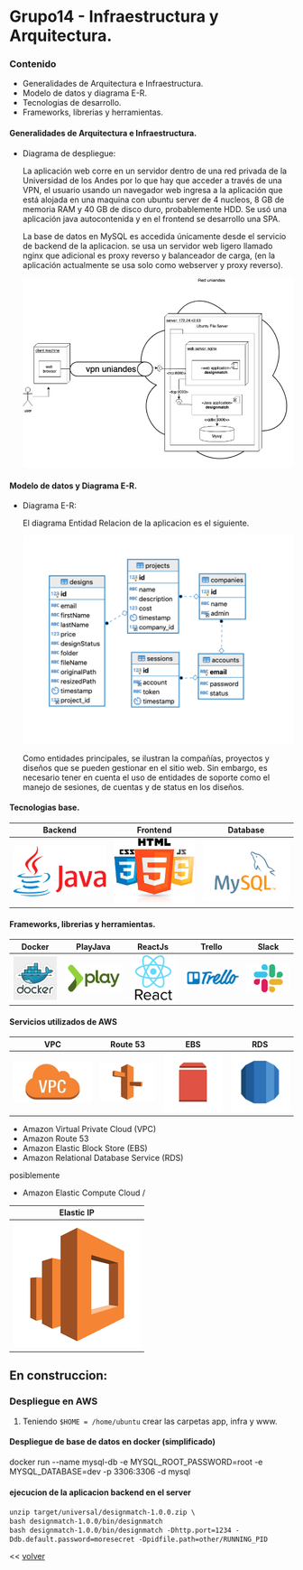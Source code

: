 # Grupo14 - Infraestructura y Arquitectura.

### Contenido
- Generalidades de Arquitectura e Infraestructura.
- Modelo de datos y diagrama E-R.
- Tecnologias de desarrollo.
- Frameworks, librerias y herramientas.


#### Generalidades de Arquitectura e Infraestructura.

- Diagrama de despliegue:
    
    La aplicación web corre en un servidor dentro de una red privada de la Universidad de los Andes por lo que hay que acceder a través de una VPN, el usuario usando un navegador web ingresa a la aplicación que está alojada en una maquina con ubuntu server de 4 nucleos, 8 GB de memoria RAM  y 40 GB  de disco duro, probablemente HDD. Se usó una aplicación java autocontenida y en el frontend se desarrollo una SPA. 

    La base de datos en MySQL es accedida únicamente desde el servicio de backend de la aplicacion. se usa un servidor web ligero llamado nginx que adicional es proxy reverso y balanceador de carga, (en la aplicación actualmente se usa solo como webserver y proxy reverso). 

    <!-- ![diagrama despliegue](images/diagrama-despliegue.png) -->
    <img src="images/diagrama-despliegue.png" alt="diagrama despliegue" width="800"/>


#### Modelo de datos y Diagrama E-R.

- Diagrama E-R:
    
    El diagrama Entidad Relacion de la aplicacion es el siguiente.
    
    <!-- ![diagrama ER](images/diagrama-ER.png) -->
    <img src="images/diagrama-ER.png" alt="diagrama ER" width="800"/>

    Como entidades principales, se ilustran la compañías, proyectos y diseños que se pueden gestionar en el sitio web. Sin embargo, es necesario tener en cuenta el uso de entidades de soporte como el manejo de sesiones, de cuentas y de status en los diseños. 

#### Tecnologias base.

| Backend   | Frontend  | Database   |
|-----------|-----------|------------|
|![java](images/java-logo.png) |![web](images/css-html-js.jpeg) |![database](images/mysql-logo.png) |

#### Frameworks, librerias y herramientas.

| Docker    | PlayJava  | ReactJs   | Trello    | Slack |
|-----------|-----------|-----------|-----------|-------|
|![Docker](images/docker-logo.jpg) |![play](images/play-logo.png) |![react](images/react-logo.png) |![trello](images/trello-logo.png) |![slack](images/slack-logo.png) |

#### Servicios utilizados de AWS

| VPC   | Route 53  | EBS   | RDS   |
|-------|-----------|-------|-------|
|![trello](images/aws/vpc-logo.jpeg) |![trello](images/aws/Route53-logo.png) |![EBS](images/aws/ebs-logo.png) |![RDS](images/aws/rds-logo.png) |


- Amazon Virtual Private Cloud (VPC)
- Amazon Route 53
- Amazon Elastic Block Store (EBS)
- Amazon Relational Database Service (RDS)

posiblemente
- Amazon Elastic Compute Cloud / 

| Elastic IP    |
|---------------|
|![elascticsearch](images/aws/elasticsearch-logo.png) |


## En construccion:

### Despliegue en AWS

1. Teniendo `$HOME = /home/ubuntu` crear las carpetas app, infra y www.

#### Despliegue de base de datos en docker (simplificado)
docker run --name mysql-db -e MYSQL_ROOT_PASSWORD=root -e MYSQL_DATABASE=dev  -p 3306:3306 -d mysql

#### ejecucion de la aplicacion backend en el server
```
unzip target/universal/designmatch-1.0.0.zip \  
bash designmatch-1.0.0/bin/designmatch
bash designmatch-1.0.0/bin/designmatch -Dhttp.port=1234 -Ddb.default.password=moresecret -Dpidfile.path=other/RUNNING_PID

```


\<\< [volver](../README.md)